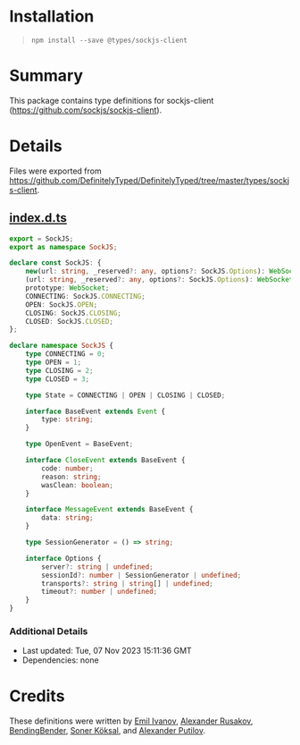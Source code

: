 # Installation
> `npm install --save @types/sockjs-client`

# Summary
This package contains type definitions for sockjs-client (https://github.com/sockjs/sockjs-client).

# Details
Files were exported from https://github.com/DefinitelyTyped/DefinitelyTyped/tree/master/types/sockjs-client.
## [index.d.ts](https://github.com/DefinitelyTyped/DefinitelyTyped/tree/master/types/sockjs-client/index.d.ts)
````ts
export = SockJS;
export as namespace SockJS;

declare const SockJS: {
    new(url: string, _reserved?: any, options?: SockJS.Options): WebSocket;
    (url: string, _reserved?: any, options?: SockJS.Options): WebSocket;
    prototype: WebSocket;
    CONNECTING: SockJS.CONNECTING;
    OPEN: SockJS.OPEN;
    CLOSING: SockJS.CLOSING;
    CLOSED: SockJS.CLOSED;
};

declare namespace SockJS {
    type CONNECTING = 0;
    type OPEN = 1;
    type CLOSING = 2;
    type CLOSED = 3;

    type State = CONNECTING | OPEN | CLOSING | CLOSED;

    interface BaseEvent extends Event {
        type: string;
    }

    type OpenEvent = BaseEvent;

    interface CloseEvent extends BaseEvent {
        code: number;
        reason: string;
        wasClean: boolean;
    }

    interface MessageEvent extends BaseEvent {
        data: string;
    }

    type SessionGenerator = () => string;

    interface Options {
        server?: string | undefined;
        sessionId?: number | SessionGenerator | undefined;
        transports?: string | string[] | undefined;
        timeout?: number | undefined;
    }
}

````

### Additional Details
 * Last updated: Tue, 07 Nov 2023 15:11:36 GMT
 * Dependencies: none

# Credits
These definitions were written by [Emil Ivanov](https://github.com/vladev), [Alexander Rusakov](https://github.com/arusakov), [BendingBender](https://github.com/BendingBender), [Soner Köksal](https://github.com/renjfk), and [Alexander Putilov](https://github.com/PutilovAI).
